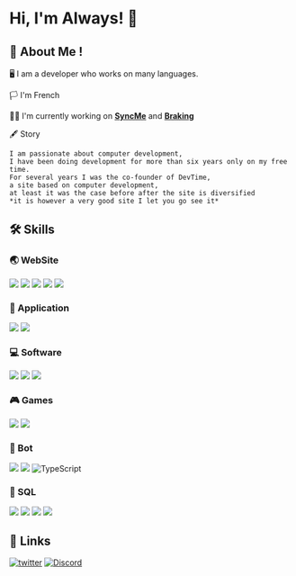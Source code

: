 # Hi, I'm Always! 👋

## 🚀 About Me !
🖥 I am a developer who works on many languages.

🏳️ I'm French

👩‍💻 I'm currently working on [**SyncMe**](https://always-dev.gitbook.io/syncme/) and [**Braking**](https://always-dev.gitbook.io/braking.fr/)

🖋 Story
    
    I am passionate about computer development, 
    I have been doing development for more than six years only on my free time.
    For several years I was the co-founder of DevTime, 
    a site based on computer development, 
    at least it was the case before after the site is diversified 
    *it is however a very good site I let you go see it*
## 🛠 Skills
### 🌏 WebSite
![](https://img.shields.io/badge/HTML-239120?style=for-the-badge&logo=html5&logoColor=white)
![](https://img.shields.io/badge/CSS-239120?&style=for-the-badge&logo=css3&logoColor=white)
![](https://img.shields.io/badge/JavaScript-F7DF1E?style=for-the-badge&logo=javascript&logoColor=black)
![](https://img.shields.io/badge/typescript-%23007ACC.svg?style=for-the-badge&logo=typescript&logoColor=white)
![](https://img.shields.io/badge/PHP-777BB4?style=for-the-badge&logo=php&logoColor=white)
### 📱 Application
![](https://img.shields.io/badge/Android-3DDC84?style=for-the-badge&logo=android&logoColor=white)
![](https://img.shields.io/badge/iOS-000000?style=for-the-badge&logo=ios&logoColor=white)
### 💻 Software
![](https://img.shields.io/badge/Windows-0078D6?style=for-the-badge&logo=windows&logoColor=white)
![](https://img.shields.io/badge/mac%20os-000000?style=for-the-badge&logo=macos&logoColor=F0F0F0)
![](https://img.shields.io/badge/chrome%20os-3d89fc?style=for-the-badge&logo=google%20chrome&logoColor=white)
### 🎮 Games
![](https://img.shields.io/badge/unrealengine-%23313131.svg?style=for-the-badge&logo=unrealengine&logoColor=white)
![](https://img.shields.io/badge/unity-%23000000.svg?style=for-the-badge&logo=unity&logoColor=white)
### 🤖 Bot
![](https://img.shields.io/badge/javascript-%23323330.svg?style=for-the-badge&logo=javascript&logoColor=%23F7DF1E)
![](https://img.shields.io/badge/python-3670A0?style=for-the-badge&logo=python&logoColor=ffdd54)
![TypeScript](https://img.shields.io/badge/typescript-%23007ACC.svg?style=for-the-badge&logo=typescript&logoColor=white)
### 💾 SQL
![](https://img.shields.io/badge/mysql-%2300f.svg?style=for-the-badge&logo=mysql&logoColor=white)
![](https://img.shields.io/badge/MongoDB-%234ea94b.svg?style=for-the-badge&logo=mongodb&logoColor=white)
![](https://img.shields.io/badge/MariaDB-003545?style=for-the-badge&logo=mariadb&logoColor=white)
![](https://img.shields.io/badge/sqlite-%2307405e.svg?style=for-the-badge&logo=sqlite&logoColor=white)

## 🔗 Links
[![twitter](https://img.shields.io/badge/twitter-1DA1F2?style=for-the-badge&logo=twitter&logoColor=white)](https://twitter.com/AlwaysOfficiel)
[![Discord](https://img.shields.io/badge/Discord-7289DA?style=for-the-badge&logo=discord&logoColor=white)](https://discord.gg/uUNMrSzSZB)
